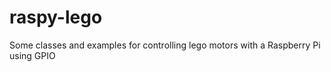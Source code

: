 raspy-lego
==========

Some classes and examples for controlling lego motors with a Raspberry Pi using GPIO